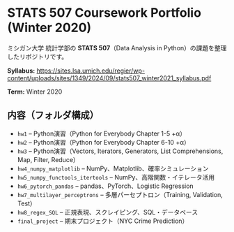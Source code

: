 # STATS 507 Coursework Portfolio (Winter 2020)

ミシガン大学 統計学部の **STATS 507**（Data Analysis in Python）の課題を整理したリポジトリです。

**Syllabus:** https://sites.lsa.umich.edu/regier/wp-content/uploads/sites/1349/2024/09/stats507_winter2021_syllabus.pdf

**Term:** Winter 2020

## 内容（フォルダ構成）

* `hw1` – Python演習（Python for Everybody Chapter 1-5 +α）
* `hw2` – Python演習（Python for Everybody Chapter 6-10 +α）
* `hw3` – Python演習（Vectors, Iterators, Generators, List Comprehensions, Map, Filter, Reduce）
* `hw4_numpy_matplotlib` – NumPy、Matplotlib、確率シミュレーション
* `hw5_numpy_functools_itertools` – NumPy、高階関数・イテレータ活用
* `hw6_pytorch_pandas` – pandas、PyTorch、Logistic Regression
* `hw7_multilayer_perceptrons` – 多層パーセプトロン（Training, Validation, Test）
* `hw8_regex_SQL` – 正規表現、スクレイピング、SQL・データベース
* `final_project` – 期末プロジェクト（NYC Crime Prediction）
